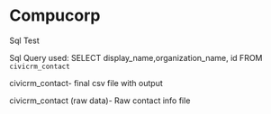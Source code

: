 # Compucorp
Sql Test

Sql Query used: SELECT display_name,organization_name, id FROM `civicrm_contact` 


civicrm_contact- final csv file with output


civicrm_contact (raw data)- Raw contact info file
